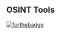 
## OSINT Tools
[![forthebadge](https://forthebadge.com/images/badges/made-with-python.svg)](https://forthebadge.com)
